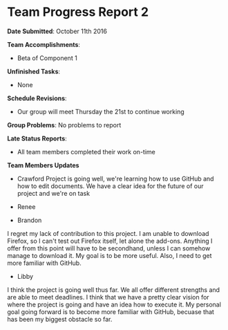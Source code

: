 # Team Progress Report 2 

**Date Submitted**: October 11th 2016

**Team Accomplishments**:
* Beta of Component 1 


**Unfinished Tasks**:
* None

**Schedule Revisions**:
* Our group will meet Thursday the 21st to continue working 

**Group Problems**:
No problems to report 

**Late Status Reports**:
* All team members completed their work on-time 


**Team Members Updates** 

* Crawford
Project is going well, we're learning how to use GitHub and how to edit documents. We have a clear idea for the future of our project and we're on task 

* Renee

* Brandon 

I regret my lack of contribution to this project. I am unable to download Firefox, so I can't test out Firefox itself, let alone the add-ons. Anything I offer from this point will have to be secondhand, unless I can somehow manage to download it. My goal is to be more useful. Also, I need to get more familiar with GitHub.

* Libby 

I think the project is going well thus far. We all offer different strengths and are able to meet deadlines. I think that we have a pretty clear vision for where the project is going and have an idea how to execute it. My personal goal going forward is to become more familiar with GitHub, becuase that has been my biggest obstacle so far. 
